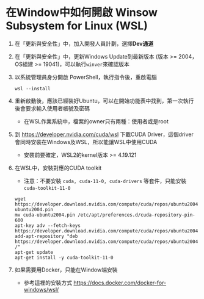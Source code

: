 # 在Window中如何開啟 Winsow Subsystem for Linux (WSL)

1. 在「更新與安全性」中，加入開發人員計劃，選擇**Dev通道**

2. 在「更新與安全性」中，更新Windows Update到最新版本 (版本 >= 2004，OS組建 >= 19041)，可以執行`winver`來確認版本

3. 以系統管理員身分開啟 PowerShell，執行指令後，重啟電腦

    ```
    wsl --install
    ```

4. 重新啟動後，應該已經裝好Ubuntu，可以在開始功能表中找到，第一次執行後會要求輸入使用者帳號及密碼

    * 在WSL作業系統中，檔案的owner只有兩種：使用者或是root

5. 到 https://developer.nvidia.com/cuda/wsl 下載CUDA Driver，這個driver會同時安裝在Windows及WSL，所以能讓WSL中使用CUDA

    * 安裝前要確定，WSL2的kernel版本 >= 4.19.121

6. 在WSL中，安裝對應的CUDA toolkit

   * 注意：不要安裝 `cuda, cuda-11-0, cuda-drivers` 等套件，只能安裝 `cuda-toolkit-11-0`

    ```
    wget https://developer.download.nvidia.com/compute/cuda/repos/ubuntu2004/x86_64/cuda-ubuntu2004.pin
    mv cuda-ubuntu2004.pin /etc/apt/preferences.d/cuda-repository-pin-600
    apt-key adv --fetch-keys https://developer.download.nvidia.com/compute/cuda/repos/ubuntu2004/x86_64/7fa2af80.pub
    add-apt-repository "deb https://developer.download.nvidia.com/compute/cuda/repos/ubuntu2004/x86_64/ /"
    apt-get update
    apt-get install -y cuda-toolkit-11-0
    ```

7. 如果需要用Docker，只能在Window端安裝

    * 參考這裡的安裝方式 https://docs.docker.com/docker-for-windows/wsl/
